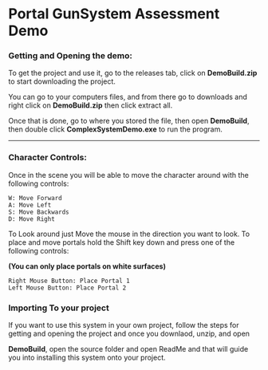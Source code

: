 # Portal GunSystem Assessment Demo

### Getting and Opening the demo:

To get the project and use it, go to the releases tab, click on __DemoBuild.zip__ to start downloading the project.

You can go to your computers files, and from there go to downloads and right click on __DemoBuild.zip__ then click extract all.

Once that is done, go to where you stored the file, then open __DemoBuild__, then double click __ComplexSystemDemo.exe__ to run the program. 

---
### Character Controls:

Once in the scene you will be able to move the character around with the following controls:

    W: Move Forward
    A: Move Left
    S: Move Backwards
    D: Move Right
    
To Look around just Move the mouse in the direction you want to look.
To place and move portals hold the Shift key down and press one of the following controls:

**(You can only place portals on white surfaces)**

    Right Mouse Button: Place Portal 1
    Left Mouse Button: Place Portal 2

### Importing To your project

If you want to use this system in your own project, follow the steps for getting and opening the project and once you downlaod, unzip, and open

__DemoBuild__, open the source folder and open ReadMe and that will guide you into installing this system onto your project.
